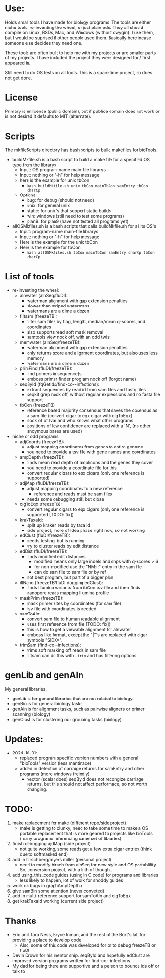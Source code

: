 # Use:

Holds small tools I have made for biology programs. The
  tools are either niche tools, re-inventing the wheel, or
  just plain odd. They all should compile on Linux, BSDs,
  Mac, and Windows (without cwygin). I use them, but I
  would be suprised if other people used them. Basically
  here incase someone else decides they need one.

These tools are often built to help me with my projects or
  are smaller parts of my projects. I have included the
  project they were designed for / first appeared in.

Still need to do OS tests on all tools. This is a spare
  time project, so does not get done.

# License

Primary is unlicense (public domain), but if publice
  domain does not work or is not desired it defaults to
  MIT (alternate).

# Scripts

The mkfileScripts directory has bash scripts to build
  makefiles for bioTools.

- buildMkfile.sh is a bash script to build a make file
  for a specified OS type from the librarys
  - Input: OS program-name main-file librarys
  - Input: nothing or "-h" for help message
  - here is the example for unix tbCon
    - `bash buildMkfile.sh unix tbCon mainTbCon samEntry tbCon charCp`
  - Options:
    - bug: for debug (should not need)
    - unix: for general unix
    - static: for unix's that support static builds
    - win: windows (still need to test some programs)
    - plan9: for plan9 (have not tested all programs yet)
- allOSMkfiles.sh is a bash scripts that calls
  buildMkfile.sh for all its OS's
  - Input: program-name main-file librarys
  - Input: nothing or "-h" for help message
  - Here is the example for the unix tbCon
  - Here is the example for tbCon
    - `bash allOSMkfiles.sh tbCon mainTbCon samEntry charCp tbCon charCp`

# List of tools

- re-inventing the wheel:
  - alnwater (alnSeq/fluDI):
    - waterman alignment with gap extension penalties
    - slower than striped watermans
    - watermans are a dime a dozen
  - filtsam (freezeTB):
    - filter sam files by flag, length, median/mean
      q-scores, and coordinates
    - also supports read soft mask removal
    - samtools view nock off, with an odd twist
  - memwater (alnSeq/freezeTB):
    - waterman alignment with gap extension penalties
    - only returns score and alignment coordinates, but
      also uses less memory
    - watermans are a dime a dozen
  - primFind (fluDI/freezeTB):
    - find primers in sequence(s)
    - emboss primer finder program nock off (forgot name)
  - seqById (fqGetIds/find-co--infections):
    - extract sequences by read id from sam files and
      fastq files
    - seqkit grep nock off, without regular expressions
      and no fasta file support
  - tbCon (freezeTB):
    - reference based majority consensus that saves the
      cosensus as a sam file (convert cigar to eqx cigar
      with cigToEqx)
    - nock of of Ivar and who knows what other programs
    - positions of low confidence are replaced with a 'N',
      (no other anoymous bases are used)
- niche or odd programs
  - adjCoords (freezeTB):
    - adjust mapping coordinates from genes to entire
      genome
    - you need to provide a tsv file with gene names and
      coordinates
  - ampDepth (freezeTB):
    - finds mean read depth of amplicons and the genes
      they cover
    - you need to provide a coordinate file for this
    - convert regular cigars to eqx cigars (only one
      reference is supported)
  - adjMap (fluDI/freezeTB):
    - adjust mapping coordinates to a new reference
      - reference and reads must be sam files
    - needs some debugging still, but close
  - cigToEqx (freezeTB):
    - convert regular cigars to eqx cigars (only one
      reference is supported [TODO: fix])
  - krakTaxaId:
    - split up kraken reads by taxa id
    - side project, more of idea phase right now, so
      not working
  - edClust (fluDI/freezeTB):
    - needs testing, but is running
    - try to cluster reads by edit distance
  - edDist (fluDI/freezeTB):
    - finds modified edit distances
      - modified means only large indels and snps with
        q-scores > 6
      - for non-modified use the "NM:i:" entry in the
        sam file
      - can do sam file to sam file or by ref
    - not best program, but part of a bigger plan
  - illNano (freezeTB/fluDI dugging edClust):
    - finds Illumina variants from tbCon tsv file and then
      finds nanopore reads mapping Illumina profile
  - maskPrim (freezeTB):
    - mask primer sites by coordinates (for sam file)
    - tsv file with coordinates is needed
  - samToAln:
    - convert sam file to human readable alignment
    - uses first reference from file [TODO: fix])
    - this is how to get a viewable alignment for alnwater
    - emboss like format, except the "|"'s are replaced
      with cigar symbols "SIDX=".
  - trimSam (find-co--infections):
    - trims soft masking off reads in sam file
    - filtsam can do this with `-trim` and has filtering
      options

# genLib and genAln

My general libraries.

- genLib is for general libraries that are not related to
  biology.
- genBio is for general biology tasks
- genAln is for alignment tasks, such as pairwise aligners
  or primer scanning (biology)
- genClust is for clustering our grouping tasks (biology)

# Updates:

- 2024-10-31:
  - replaced program specific version numbers with a
    general "bioTools" version (less mantinace)
  - added in detection of carraige returns for samEntry
    and other programs (more windows freindly)
    - vector (scalar does) seqById does not recongize
      carriage returns, but this should not affect
      performace, so not worth changing.

# TODO:

1. make replacement for make (different repo/side project)
   - make is getting to clunky, need to take some time to
     make a OS portable replacement that is more geared to
     projects like bioTools (many programs referencing
     same set of libraries)
2. finish debugging ajdMap (side project)
   - not quite working, some reads get a few extra cigar
     entries (think due to softmasked end)
3. add in hirschberg/myers miller (personal project)
   - need to modify hirsch from alnSeq for new style
     and OS portablility. So, conversion project, with a
     bith of thought.
4. add using_this_code guides (using in C code) for
   programs and libraries
   - less likely to happen, lot of work for shoddy guides
5. work on bugs in graphAmpDepth.r
6. give samBin some attention (never conveted)
7. add in multi-reference support for samToAln and
   cigToEqx
8. get krakTaxaId working (current side project)

# Thanks

- Eric and Tara Ness, Bryce Inman, and the rest of the
  Bort's lab for providing a place to develop code
  - Also, some of this code was developed for or to
    debug freezeTB or fluDI
- Devin Drown for his mentor ship. seqById and hopefully
  edClust are improved version programs written for
  find-co--infections
- My dad for being there and supportive and a person to
  bounce ids off or talk to
